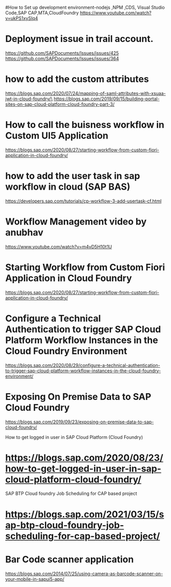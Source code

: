 #How to Set up development environment-nodejs ,NPM ,CDS, Visual Studio Code,SAP CAP,MTA,CloudFoundry
https://www.youtube.com/watch?v=ukPS1xySIq4
# Deployment issue in trail account.
https://github.com/SAPDocuments/Issues/issues/425
https://github.com/SAPDocuments/Issues/issues/364

# how to add the custom attributes
https://blogs.sap.com/2020/07/24/mapping-of-saml-attributes-with-xsuaa-jwt-in-cloud-foundry/\
https://blogs.sap.com/2019/09/15/building-portal-sites-on-sap-cloud-platform-cloud-foundry-part-3/

# How to call the buisness workflow in Custom UI5 Application
https://blogs.sap.com/2020/08/27/starting-workflow-from-custom-fiori-application-in-cloud-foundry/
# how to add the user task in sap workflow in cloud (SAP BAS)
https://developers.sap.com/tutorials/cp-workflow-3-add-usertask-cf.html

# Workflow Management video by anubhav
https://www.youtube.com/watch?v=m4vD5H10t1U

# Starting Workflow from Custom Fiori Application in Cloud Foundry
https://blogs.sap.com/2020/08/27/starting-workflow-from-custom-fiori-application-in-cloud-foundry/
# Configure a Technical Authentication to trigger SAP Cloud Platform Workflow Instances in the Cloud Foundry Environment
https://blogs.sap.com/2020/08/29/configure-a-technical-authentication-to-trigger-sap-cloud-platform-workflow-instances-in-the-cloud-foundry-environment/

# Exposing On Premise Data to SAP Cloud Foundry
https://blogs.sap.com/2019/09/23/exposing-on-premise-data-to-sap-cloud-foundry/

 How to get logged in user in SAP Cloud Platform (Cloud Foundry)
# https://blogs.sap.com/2020/08/23/how-to-get-logged-in-user-in-sap-cloud-platform-cloud-foundry/
SAP BTP Cloud foundry Job Scheduling for CAP based project
# https://blogs.sap.com/2021/03/15/sap-btp-cloud-foundry-job-scheduling-for-cap-based-project/

# Bar Code scanner application
https://blogs.sap.com/2014/07/25/using-camera-as-barcode-scanner-on-your-mobile-in-sapui5-app/
